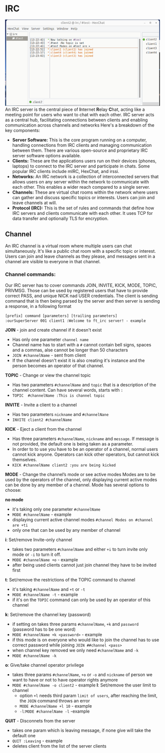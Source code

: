 # IRC

![""](HexChat.png)
An IRC server is the central piece of **I**nternet **R**elay **C**hat, acting like a meeting point for users who want to chat with each other. IRC server acts as a central hub, facilitating connections between clients and enabling communication across channels 
and networks Here's a breakdown of the key components:
- **Server Software:** This is the core program running on a computer, handling connections from IRC clients and managing communication between them. There are various open-source and proprietary IRC server software options available.
- **Clients:** These are the applications users run on their devices (phones, laptops) to connect to the IRC server and participate in chats. Some popular IRC clients include mIRC, HexChat, and irssi.
- **Networks:** An IRC network is a collection of interconnected servers that allows users on any server within the network to communicate with each other. This enables a wider reach compared to a single server.
- **Channels:** These are virtual chat rooms within the network where users can gather and discuss specific topics or interests. Users can join and leave channels at will.
- **Protocol (IRC):** This is the set of rules and commands that define how IRC servers and clients communicate with each other. It uses TCP for data transfer and optionally TLS for encryption.

## Channel
An IRC channel is a virtual room where multiple users can chat simultaneously. It's like a public chat room with a specific topic or interest. Users can join and leave channels as they please, and messages sent in a channel are visible to everyone in that channel. 
### Channel commands:
Our IRC server has to cover commands JOIN, INVITE, KICK, MODE, TOPIC, PRIVMSG. Those can be used by registered users that have to provide correct PASS, and unique NICK nad USER credentials.
The client is sending command that is then being parsed by the server and then server is sending a response, in a following format

```
[prefix] command [parameters] [trailing parameters]
:ourSuperServer 001 client1 :Welcome to ft_irc server! - example
```

 **JOIN** - join and create channel if it doesn't exist
  - Has only one parameter `channel name` 
   - Channel name has to start with a `#` cannot contain bell signs, spaces and a commas, alse cannot be longer than 50 characters </br>
   - `JOIN #channelName` - sent from client 
   -  If the channel doesn't exist it is also creating it's instance and the person becomes an operator of that channel.
     
**TOPIC** - Change or view the channel topic 
  
 -  Has two parameters `#channelName` and  `topic` that is a description of the channel content. Can have several words, starts with `:`
 -  `TOPIC  #channelName :This is channel topic`
   
**INVITE** - Invite a client to a channel
  
  - Has two parameters `nickname` and  `#channelNane`
  - `INVITE client2 #channelName`

**KICK** -  Eject a client from the channel
  - Has three parameters `#channelName`, `nickname` and `message`. If message is not provided, the default one is being taken as a parameter.
  - In order to to use you have to be an operator of a channel, normal users cannot kick anyone. Operators can kick other operators, but cannot kick themselves.
  - `KICK #channelName client2 :you are being kicked`

**MODE** - Change the channel’s mode or see active modes
Modes are to be used by the operators of the channel, only displaying current active modes can be done by any member of a channel.
Mode has several options to choose: 

**no mode**
  - it's taking only one parameter `#channelName`
  - `MODE #channelName` - example
  - displaying current active channel modes `#channel Modes on #channel are +ti`
  - only one that can be used by any member of channel
    
**i**: Set/remove Invite-only channel
  - takes two parameters `#channelName` and either `+i` to turn invite only mode or `-i` to turn it off.
  - `MODE #channelName +o` - example
  - after being used clients cannot just join channel they have to be invited first
    
**t**: Set/remove the restrictions of the TOPIC command to channel
  - it's taking `#channelName` and `+t` or `-t`
  - `MODE #channelName -t` - example
  - if it's on the `TOPIC` command can only be used by an operator of this channel

**k**: Set/remove the channel key (password)
  - if setting on takes three params `#channelName`, `+k` and `password` (password has to be one word)
  - `MODE #channelName +k <password>` - example
  - if this mode is on everyone who would like to join the channel has to use correct password while joining `JOIN ##channel <pass>`
  - when channel key removed we only need `#channelName` and `-k`
  - `MODE #channelName -k`

**o**: Give/take channel operator privilege
  - takes three params `#channelName`, `+o` or `-o` and `nickname` of person we want to have or not to have operator rights anymore
  - `MODE #channelName -o client2` - example
**l**: Set/remove the user limit to channel
    - option `+l` needs third param `limit of users`, after reaching the limit, the `JOIN` command throws an error
    - `MODE #channelName +l 10` - example
    - `-l`:`MODE #channelName -l` -example

**QUIT** - Disconnets from the server
  - takes one param which is leaving message, if none give will take the default one
  - `QUIT :Leaving` - example
  - deletes client from the list of the server clients
  



